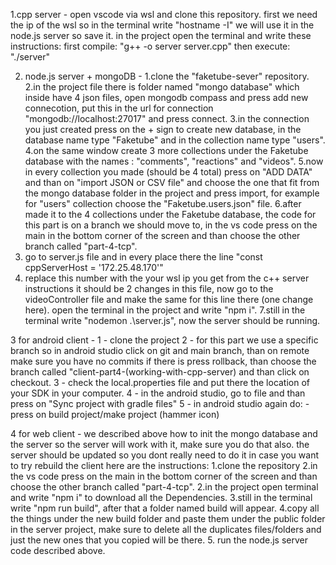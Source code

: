 1.cpp server - 
open vscode via wsl and clone this repository.
first we need the ip of the wsl so in the terminal write "hostname -I" we will use it in the node.js server so save it.
in the project open the terminal and write these instructions:
first compile: "g++ -o server server.cpp"
then execute: "./server"

2. node.js server + mongoDB -
1.clone the "faketube-sever" repository.
2.in the project file there is folder named "mongo database" which inside have 4 json files, open mongodb compass and press add new connecotion, put this in the url for connection "mongodb://localhost:27017" and press connect.
3.in the connection you just created press on the + sign to create new database, in the database name type "Faketube" and in the collection name type "users".
4.on the same window create 3 more collections under the Faketube database with the names : "comments", "reactions" and "videos".
5.now in every collection you made (should be 4 total) press on "ADD DATA" and than on "import JSON or CSV file" and choose the one that fit from the mongo database folder in the project and press import, for example for "users" collection choose the "Faketube.users.json" file.
6.after made it to the 4 collections under the Faketube database, the code for this part is on a branch we should move to, in the vs code press on the main in the bottom corner of the screen and than choose the other branch called "part-4-tcp".
7. go to server.js file and in every place there the line "const cppServerHost = '172.25.48.170'"
8. replace this number with the your wsl ip you get from the c++ server instructions it should be 2 changes in this file, now go to the videoController file and make the same for this line there (one change here).
open the terminal in the project and write "npm i".
7.still in the terminal write "nodemon .\server.js", now the server should be running.


3 for android client -
1 - clone the project
2 - for this part we use a specific branch so in android studio click on git and main branch, than on remote make sure you have no commits if there is press rollback, than choose the branch called "client-part4-(working-with-cpp-server) and than click on checkout.
3 - check the local.properties file and put there the location of your SDK in your computer.
4 - in the android studio, go to file and than press on "Sync project with gradle files"
5 - in android studio again do:
   -press on build project/make project (hammer icon)
   

4 for web client -
we described above how to init the mongo database and the server so the server will work with it, make sure you do that also. 
the server should be updated so you dont really need to do it in case you want to try rebuild the client here are the instructions:
1.clone the repository 
2.in the vs code press on the main in the bottom corner of the screen and than choose the other branch called "part-4-tcp".
2.in the project open terminal and write "npm i" to download all the Dependencies. 
3.still in the terminal write "npm run build", after that a folder named build will appear.
4.copy all the things under the new build folder and paste them under the public folder in the server project, make sure to delete all the duplicates files/folders and just the new ones that you copied will be there.
5. run the node.js server code described above.
